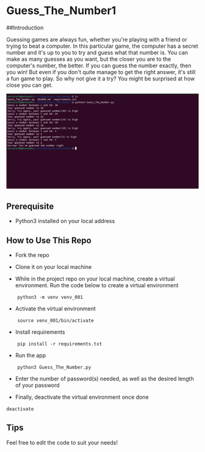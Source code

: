 # Guess_The_Number1

##Introduction

Guessing games are always fun, whether you're playing with a friend or trying to beat a computer. In this particular game, the computer has a secret number and it's up to you to try and guess what that number is. You can make as many guesses as you want, but the closer you are to the computer's number, the better. If you can guess the number exactly, then you win! But even if you don't quite manage to get the right answer, it's still a fun game to play. So why not give it a try? You might be surprised at how close you can get.

![Image!](Images/image_001.png)

## Prerequisite
- Python3 installed on your local address

## How to Use This Repo

- Fork the repo

- Clone it on your local machine

- While in the project repo on your local machine, create a virtual environment. Run the code below to create a virtual environment
```
	python3 -m venv venv_001
```
- Activate the virtual environment
```
	source venv_001/bin/activate
```
- Install requirements
```
	pip install -r requirements.txt
```
- Run the app
```
	python3 Guess_The_Number.py
```
- Enter the number of password(s) needed, as well as the desired length of your password

- Finally, deactivate the virtual environment once done 
```
deactivate
```
## Tips

Feel free to edit the code to suit your needs!

